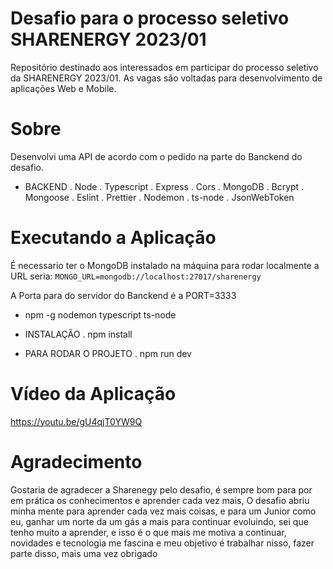 # Desafio para o processo seletivo SHARENERGY 2023/01

Repositório destinado aos interessados em participar do processo seletivo da SHARENERGY 2023/01. As vagas são voltadas para desenvolvimento de aplicações Web e Mobile.

# Sobre
Desenvolvi uma API de acordo com o pedido na parte do Banckend do desafio.

- BACKEND
  . Node
  . Typescript
  . Express
  . Cors
  . MongoDB
  . Bcrypt
  . Mongoose
  . Eslint
  . Prettier
  . Nodemon
  . ts-node
  . JsonWebToken

# Executando a Aplicação

É necessario ter o MongoDB instalado na máquina para rodar localmente
a URL seria: `MONGO_URL=mongodb://localhost:27017/sharenergy`

A Porta para do servidor do Banckend é a
PORT=3333

- npm -g nodemon typescript ts-node

- INSTALAÇÂO
  . npm install

- PARA RODAR O PROJETO
  . npm run dev

# Vídeo da Aplicação
https://youtu.be/gU4qjT0YW9Q

# Agradecimento
Gostaria de agradecer a Sharenegy pelo desafio, é sempre bom para por em prática os conhecimentos e aprender cada vez mais,
O desafio abriu minha mente para aprender cada vez mais coisas, e para um Junior como eu, ganhar um norte da um gás a mais para
continuar evoluindo, sei que tenho muito a aprender, e isso é o que mais me motiva a continuar, novidades e tecnologia me fascina
e meu objetivo é trabalhar nisso, fazer parte disso, mais uma vez obrigado
